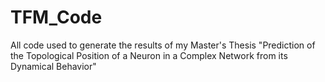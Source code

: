 # TFM_Code
 All code used to generate the results of my Master's Thesis "Prediction of the Topological Position of a Neuron in a Complex Network from its Dynamical Behavior"
